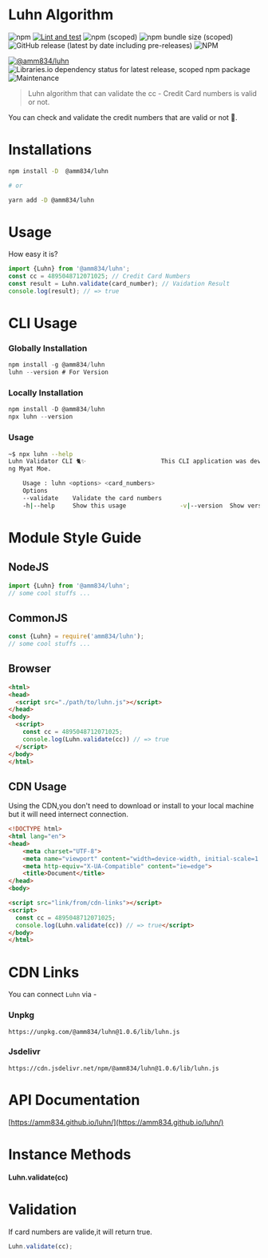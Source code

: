 # Luhn Algorithm

![npm](https://img.shields.io/npm/dm/@amm834/luhn?style=plastic)
[![Lint and test](https://github.com/amm834/luhn/actions/workflows/test.yml/badge.svg)](https://github.com/amm834/luhn/actions/workflows/test.yml)
![npm (scoped)](https://img.shields.io/npm/v/@amm834/luhn?logo=npm&style=plastic)
![npm bundle size (scoped)](https://img.shields.io/bundlephobia/min/@amm834/luhn?logo=npm&style=plastic)
![GitHub release (latest by date including pre-releases)](https://img.shields.io/github/v/release/amm834/luhn?include_prereleases&style=plastic)
![NPM](https://img.shields.io/npm/l/@amm834/luhn?style=plastic)

[![@amm834/luhn](https://snyk.io/advisor/npm-package/@amm834/luhn/badge.svg)](https://snyk.io/advisor/npm-package/@amm834/luhn)
![Libraries.io dependency status for latest release, scoped npm package](https://img.shields.io/librariesio/release/npm/@amm834/luhn?style=plastic)
![Maintenance](https://img.shields.io/maintenance/yes/2021?style=plastic)

> Luhn algorithm that can validate the cc - Credit Card numbers is valid or not.

You can check and validate the credit numbers that are valid or not 👀.

# Installations

```bash
npm install -D  @amm834/luhn

# or

yarn add -D @amm834/luhn
```


# Usage

How easy it is?

```js
import {Luhn} from '@amm834/luhn';
const cc = 4895048712071025; // Credit Card Numbers
const result = Luhn.validate(card_number); // Vaidation Result
console.log(result); // => true
```

# CLI Usage

### Globally Installation

```js
npm install -g @amm834/luhn
luhn --version # For Version
```

### Locally Installation

```js
npm install -D @amm834/luhn
npx luhn --version
```
### Usage

```bash
~$ npx luhn --help
Luhn Validator CLI 🐈✨                     This CLI application was developed by Au
ng Myat Moe.

    Usage : luhn <options> <card_numbers>
    Options
    --validate    Validate the card numbers
    -h|--help     Show this usage               -v|--version  Show version number
```



# Module Style Guide

## NodeJS

```js
import {Luhn} from '@amm834/luhn';
// some cool stuffs ...
```

## CommonJS 

```js
const {Luhn} = require('amm834/luhn');
// some cool stuffs ...
```

## Browser

```html
<html>
<head>
  <script src="./path/to/luhn.js"></script>
</head>
<body>
  <script>
    const cc = 4895048712071025;
    console.log(Luhn.validate(cc)) // => true
  </script>
</body>
</html>
```

## CDN Usage

Using the CDN,you don't need to download or install to your local machine but it will need internect connection.

```html
<!DOCTYPE html>
<html lang="en">
<head>
    <meta charset="UTF-8">
    <meta name="viewport" content="width=device-width, initial-scale=1.0">
    <meta http-equiv="X-UA-Compatible" content="ie=edge">
    <title>Document</title>
</head>
<body>

<script src="link/from/cdn-links"></script>
<script>
  const cc = 4895048712071025;
  console.log(Luhn.validate(cc)) // => true</script>
</body>
</html>
```

# CDN Links

You can connect `Luhn` via -

### Unpkg

```
https://unpkg.com/@amm834/luhn@1.0.6/lib/luhn.js
```

### Jsdelivr

```
https://cdn.jsdelivr.net/npm/@amm834/luhn@1.0.6/lib/luhn.js
```

# API Documentation

[https://amm834.github.io/luhn/](https://amm834.github.io/luhn/)


# Instance Methods

#### Luhn.validate(cc)

# Validation

If card numbers are valide,it will return true.

```js
Luhn.validate(cc);
```
